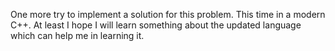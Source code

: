 One more try to implement a solution for this problem.
This time in a modern C++. At least I hope I will learn something 
about the updated language which can help me in learning it.
